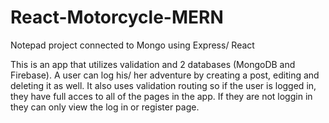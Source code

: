# React-Motorcycle-MERN
Notepad project connected to Mongo using Express/ React

This is an app that utilizes validation and 2 databases (MongoDB and Firebase). A user can log his/ her adventure by creating a post, editing and deleting it as well. 
It also uses validation routing so if the user is logged in, they have full acces to all of the pages in the app. If they are not loggin in they can only view the log in
or register page.
